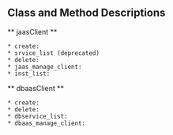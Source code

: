 ## Class and Method Descriptions ##

** jaasClient **

	* create:
	* srvice_list (deprecated)
	* delete:
	* jaas_manage_client:
	* inst_list: 

** dbaasClient **
	
	* create:
	* delete:
	* dbservice_list:
	* dbaas_manage_client:


